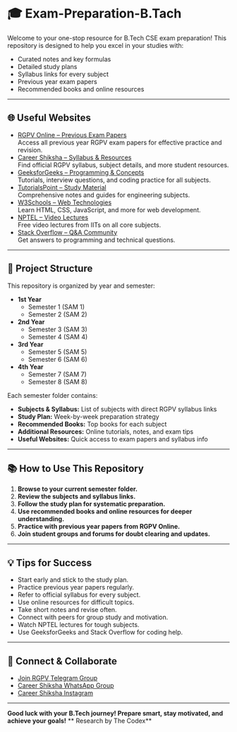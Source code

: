 # 🎓 Exam-Preparation-B.Tach

Welcome to your one-stop resource for B.Tech CSE exam preparation! This repository is designed to help you excel in your studies with:
- Curated notes and key formulas
- Detailed study plans
- Syllabus links for every subject
- Previous year exam papers
- Recommended books and online resources

---

## 🌐 Useful Websites
- [RGPV Online – Previous Exam Papers](https://www.rgpvonline.com/)  
  Access all previous year RGPV exam papers for effective practice and revision.
- [Career Shiksha – Syllabus & Resources](https://career-shiksha.com/)  
  Find official RGPV syllabus, subject details, and more student resources.
- [GeeksforGeeks – Programming & Concepts](https://www.geeksforgeeks.org/)  
  Tutorials, interview questions, and coding practice for all subjects.
- [TutorialsPoint – Study Material](https://www.tutorialspoint.com/)  
  Comprehensive notes and guides for engineering subjects.
- [W3Schools – Web Technologies](https://www.w3schools.com/)  
  Learn HTML, CSS, JavaScript, and more for web development.
- [NPTEL – Video Lectures](https://nptel.ac.in/)  
  Free video lectures from IITs on all core subjects.
- [Stack Overflow – Q&A Community](https://stackoverflow.com/)  
  Get answers to programming and technical questions.

---

## 📁 Project Structure

This repository is organized by year and semester:

- **1st Year**
  - Semester 1 (SAM 1)
  - Semester 2 (SAM 2)
- **2nd Year**
  - Semester 3 (SAM 3)
  - Semester 4 (SAM 4)
- **3rd Year**
  - Semester 5 (SAM 5)
  - Semester 6 (SAM 6)
- **4th Year**
  - Semester 7 (SAM 7)
  - Semester 8 (SAM 8)

Each semester folder contains:
- **Subjects & Syllabus:** List of subjects with direct RGPV syllabus links
- **Study Plan:** Week-by-week preparation strategy
- **Recommended Books:** Top books for each subject
- **Additional Resources:** Online tutorials, notes, and exam tips
- **Useful Websites:** Quick access to exam papers and syllabus info

---

## 📚 How to Use This Repository
1. **Browse to your current semester folder.**
2. **Review the subjects and syllabus links.**
3. **Follow the study plan for systematic preparation.**
4. **Use recommended books and online resources for deeper understanding.**
5. **Practice with previous year papers from RGPV Online.**
6. **Join student groups and forums for doubt clearing and updates.**

---

## 💡 Tips for Success
- Start early and stick to the study plan.
- Practice previous year papers regularly.
- Refer to official syllabus for every subject.
- Use online resources for difficult topics.
- Take short notes and revise often.
- Connect with peers for group study and motivation.
- Watch NPTEL lectures for tough subjects.
- Use GeeksforGeeks and Stack Overflow for coding help.

---

## 🤝 Connect & Collaborate
- [Join RGPV Telegram Group](https://t.me/career_shiksha_rgpv)
- [Career Shiksha WhatsApp Group](https://chat.whatsapp.com/C6ce1JsS9IbHx6PhAdEfEF)
- [Career Shiksha Instagram](https://www.instagram.com/career_shiksha?igsh=OW9id3AydHQyb3Zp)

---

**Good luck with your B.Tech journey! Prepare smart, stay motivated, and achieve your goals!**
** Research by The Codex**
